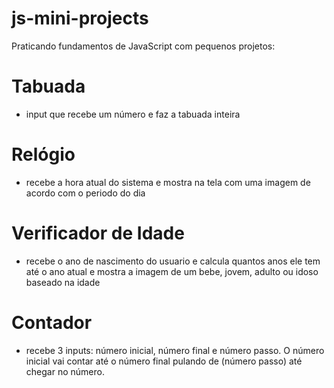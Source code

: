 # js-mini-projects

Praticando fundamentos de JavaScript com pequenos projetos:

# Tabuada
- input que recebe um número e faz a tabuada inteira

# Relógio
- recebe a hora atual do sistema e mostra na tela com uma imagem de acordo com o periodo do dia

# Verificador de Idade
- recebe o ano de nascimento do usuario e calcula quantos anos ele tem até o ano atual e mostra a imagem de um bebe, jovem, adulto ou idoso baseado na idade

# Contador
- recebe 3 inputs: número inicial, número final e número passo. O número inicial vai contar até o número final pulando de (número passo) até chegar no número.
